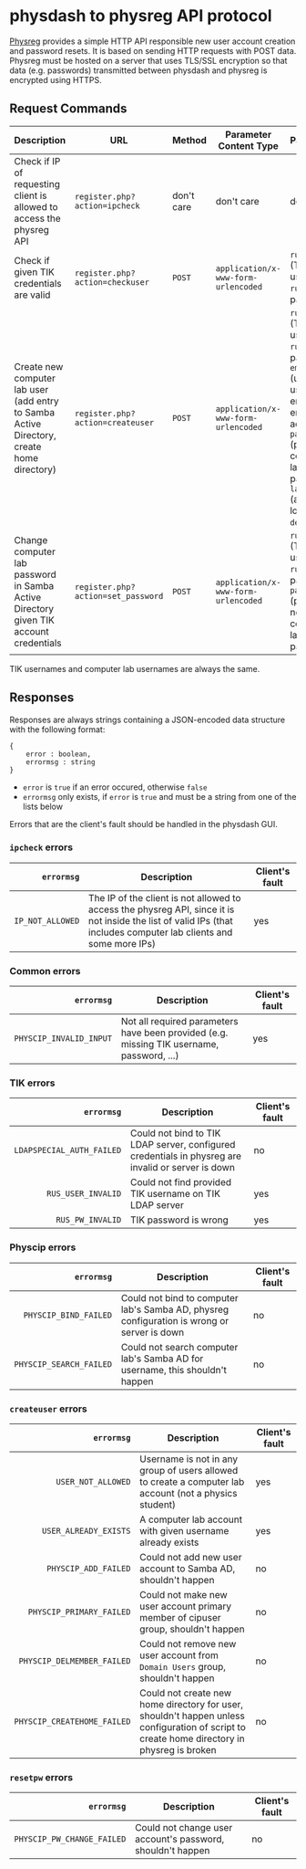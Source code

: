 # physdash to physreg API protocol
[Physreg](https://github.com/physcip/physreg) provides a simple HTTP API responsible new user account creation and password resets. It is based on sending HTTP requests with POST data. Physreg must be hosted on a server that uses TLS/SSL encryption so that data (e.g. passwords) transmitted between physdash and physreg is encrypted using HTTPS.

## Request Commands
Description | URL | Method | Parameter Content Type | Parameters | Error responses
--- | --- | --- | --- | --- | ---
Check if IP of requesting client is allowed to access the physreg API | `register.php?action=ipcheck` | don't care | don't care | don't care | `ipcheck` errors
Check if given TIK credentials are valid | `register.php?action=checkuser` | `POST` | `application/x-www-form-urlencoded` | `rususer` (TIK username), `ruspw` (TIK password) | `ipcheck` errors, common errors, TIK errors
Create new computer lab user (add entry to Samba Active Directory, create home directory) | `register.php?action=createuser` | `POST` | `application/x-www-form-urlencoded` | `rususer` (TIK username), `ruspw` (TIK password), `email` (user's user-entered email address), `password` (preferred computer lab password), `lang` (account locale, e.g. `de` / `en`) | `ipcheck` errors, common errors, TIK errors, physcip errors, `createuser` errors
Change computer lab password in Samba Active Directory given TIK account credentials | `register.php?action=set_password` | `POST` | `application/x-www-form-urlencoded` | `rususer` (TIK username), `ruspw` (TIK password), `password` (preferred new computer lab password) | `ipcheck` errors, common errors, TIK errors, physcip errors, `resetpw` errors

TIK usernames and computer lab usernames are always the same.

## Responses
Responses are always strings containing a JSON-encoded data structure with the following format:
```
{
	error : boolean,
	errormsg : string
}
```

* `error` is `true` if an error occured, otherwise `false`
* `errormsg` only exists, if `error` is `true` and must be a string from one of the lists below

Errors that are the client's fault should be handled in the physdash GUI.

### `ipcheck` errors
`errormsg` | Description | Client's fault
---: | --- | ---
`IP_NOT_ALLOWED` | The IP of the client is not allowed to access the physreg API, since it is not inside the list of valid IPs (that includes computer lab clients and some more IPs) | yes

### Common errors
`errormsg` | Description | Client's fault
---: | --- | ---
`PHYSCIP_INVALID_INPUT` | Not all required parameters have been provided (e.g. missing TIK username, password, ...) | yes

### TIK errors
`errormsg` | Description | Client's fault
---: | --- | ---
`LDAPSPECIAL_AUTH_FAILED` | Could not bind to TIK LDAP server, configured credentials in physreg are invalid or server is down | no
`RUS_USER_INVALID` | Could not find provided TIK username on TIK LDAP server | yes
`RUS_PW_INVALID` | TIK password is wrong | yes

### Physcip errors
`errormsg` | Description | Client's fault
---: | --- | ---
`PHYSCIP_BIND_FAILED` | Could not bind to computer lab's Samba AD, physreg configuration is wrong or server is down | no
`PHYSCIP_SEARCH_FAILED` | Could not search computer lab's Samba AD for username, this shouldn't happen | no

### `createuser` errors
`errormsg` | Description | Client's fault
---: | --- | ---
`USER_NOT_ALLOWED` | Username is not in any group of users allowed to create a computer lab account (not a physics student) | yes
`USER_ALREADY_EXISTS` | A computer lab account with given username already exists | yes
`PHYSCIP_ADD_FAILED` | Could not add new user account to Samba AD, shouldn't happen | no
`PHYSCIP_PRIMARY_FAILED` | Could not make new user account primary member of cipuser group, shouldn't happen | no
`PHYSCIP_DELMEMBER_FAILED` | Could not remove new user account from `Domain Users` group, shouldn't happen | no
`PHYSCIP_CREATEHOME_FAILED` | Could not create new home directory for user, shouldn't happen unless configuration of script to create home directory in physreg is broken | no

### `resetpw` errors
`errormsg` | Description | Client's fault
---: | --- | ---
`PHYSCIP_PW_CHANGE_FAILED` | Could not change user account's password, shouldn't happen | no

